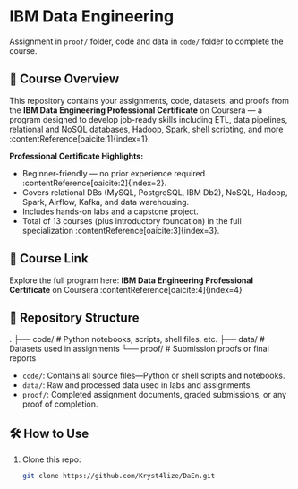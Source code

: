 # IBM Data Engineering

Assignment in `proof/` folder, code and data in `code/` folder to complete the course.

## 📘 Course Overview

This repository contains your assignments, code, datasets, and proofs from the **IBM Data Engineering Professional Certificate** on Coursera — a program designed to develop job-ready skills including ETL, data pipelines, relational and NoSQL databases, Hadoop, Spark, shell scripting, and more :contentReference[oaicite:1]{index=1}.

**Professional Certificate Highlights:**
- Beginner-friendly — no prior experience required :contentReference[oaicite:2]{index=2}.
- Covers relational DBs (MySQL, PostgreSQL, IBM Db2), NoSQL, Hadoop, Spark, Airflow, Kafka, and data warehousing.
- Includes hands-on labs and a capstone project.
- Total of 13 courses (plus introductory foundation) in the full specialization :contentReference[oaicite:3]{index=3}.

## 🔗 Course Link

Explore the full program here: **IBM Data Engineering Professional Certificate** on Coursera :contentReference[oaicite:4]{index=4}

## 📁 Repository Structure

.
├── code/ # Python notebooks, scripts, shell files, etc.
├── data/ # Datasets used in assignments
└── proof/ # Submission proofs or final reports


- `code/`: Contains all source files—Python or shell scripts and notebooks.
- `data/`: Raw and processed data used in labs and assignments.
- `proof/`: Completed assignment documents, graded submissions, or any proof of completion.

## 🛠️ How to Use

1. Clone this repo:
   ```bash
   git clone https://github.com/Kryst4lize/DaEn.git
